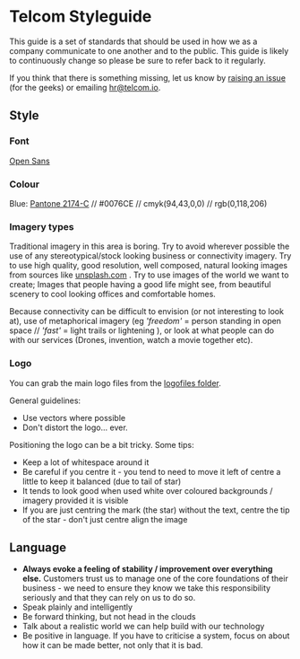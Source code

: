 # Telcom Styleguide
This guide is a set of standards that should be used in how we as a company communicate to one another and to the public. This guide is likely to continuously change so please be sure to refer back to it regularly.

If you think that there is something missing, let us know by [raising an issue](https://github.com/telcomuk/handbook/issues) (for the geeks) or emailing [hr@telcom.io](mailto:hr@telcom.io).


## Style

### Font
[Open Sans](https://fonts.google.com/specimen/Open+Sans)

### Colour
Blue: [Pantone 2174-C](https://www.pantone.com/color-finder/2174-C) // #0076CE // cmyk(94,43,0,0) //  rgb(0,118,206)

### Imagery types
Traditional imagery in this area is boring. Try to avoid wherever possible the use of any stereotypical/stock looking business or connectivity imagery. Try to use high quality, good resolution, well composed, natural looking images from sources like [unsplash.com](https://unsplash.com/search/puppies) . Try to use images of the world we want to create; Images that people having a good life might see, from beautiful scenery to cool looking offices and comfortable homes.

Because connectivity can be difficult to envision (or not interesting to look at), use of metaphorical imagery (eg *'freedom'* = person standing in open space // *'fast'* = light trails or lightening ), or look at what people can do with our services (Drones, invention, watch a movie together etc).

### Logo
You can grab the main logo files from the [logofiles folder](/logofiles).

General guidelines:
* Use vectors where possible
* Don't distort the logo... ever.

Positioning the logo can be a bit tricky. Some tips:
* Keep a lot of whitespace around it
* Be careful if you centre it - you tend to need to move it left of centre a little to keep it balanced (due to tail of star)
* It tends to look good when used white over coloured backgrounds / imagery provided it is visible
* If you are just centring the mark (the star) without the text, centre the tip of the star - don't just centre align the image


## Language
* **Always evoke a feeling of stability / improvement over everything else.** Customers trust us to manage one of the core foundations of their business - we need to ensure they know we take this responsibility seriously and that they can rely on us to do so.
* Speak plainly and intelligently
* Be forward thinking, but not head in the clouds
* Talk about a realistic world we can help build with our technology
* Be positive in language. If you have to criticise a system, focus on about how it can be made better, not only that it is bad.
